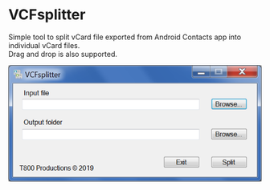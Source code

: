 # VCFsplitter
Simple tool to split vCard file exported from Android Contacts app into individual vCard files.<br>Drag and drop is also supported.

![screenshot](sshot.png)
